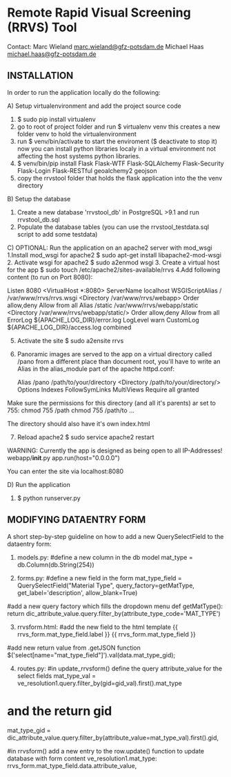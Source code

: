 
Remote Rapid Visual Screening (RRVS) Tool
=========================================

Contact: Marc Wieland marc.wieland@gfz-potsdam.de
         Michael Haas michael.haas@gfz-potsdam.de


INSTALLATION
------------

In order to run the application locally do the following:

A) Setup virtualenvironment and add the project source code
1. $ sudo pip install virtualenv
2. go to root of project folder and run $ virtualenv venv
   this creates a new folder venv to hold the virtualenvironment
3. run $ venv/bin/activate to start the enviroment ($ deactivate to stop it)
   now you can install python libraries localy in a virtual environment 
   not affecting the host systems python libraries.
4. $ venv/bin/pip install Flask Flask-WTF Flask-SQLAlchemy Flask-Security Flask-Login Flask-RESTful geoalchemy2 geojson
5. copy the rrvstool folder that holds the flask application into the the venv directory

B) Setup the database
1. Create a new database 'rrvstool_db' in PostgreSQL >9.1
   and run rrvstool_db.sql
2. Populate the database tables (you can use the rrvstool_testdata.sql script to add some testdata)

C) OPTIONAL: Run the application on an apache2 server with mod_wsgi
1.Install mod_wsgi for apache2
  $ sudo apt-get install libapache2-mod-wsgi
2. Activate wsgi for apache2
  $ sudo a2enmod wsgi
3. Create a virtual host for the app
  $ sudo touch /etc/apache2/sites-available/rrvs
4.Add following content (to run on Port 8080):

Listen 8080
<VirtualHost *:8080>
        ServerName localhost
        WSGIScriptAlias / /var/www/rrvs/rrvs.wsgi
        <Directory /var/www/rrvs/webapp>
            Order allow,deny
            Allow from all
        </Directory>
        Alias /static /var/www/rrvs/webapp/static
        <Directory /var/www/rrvs/webapp/static/>
            Order allow,deny
            Allow from all
        </Directory>
        ErrorLog ${APACHE_LOG_DIR}/error.log
        LogLevel warn
        CustomLog ${APACHE_LOG_DIR}/access.log combined
</VirtualHost>

5. Activate the site
  $ sudo a2ensite rrvs

6. Panoramic images are served to the app on a virtual directory called /pano from a different place than document root, you'll have to write an Alias in the alias_module part of the apache httpd.conf:

    Alias /pano /path/to/your/directory
    <Directory /path/to/your/directory/>
        Options Indexes FollowSymLinks MultiViews
        Require all granted
    </Directory>

Make sure the permissions for this directory (and all it's parents) ar set to 755:
chmod 755 /path
chmod 755 /path/to 
...

The directory should also have it's own index.html

7. Reload apache2
$ sudo service apache2 restart

WARNING: Currently the app is designed as being open to all IP-Addresses!
webapp/__init__.py app.run(host="0.0.0.0")

You can enter the site via localhost:8080

D) Run the application
1. $ python runserver.py


MODIFYING DATAENTRY FORM
------------------------

A short step-by-step guideline on how to add a new QuerySelectField to the dataentry form:

1. models.py: 
#define a new column in the db model
mat_type = db.Column(db.String(254))

2. forms.py: 
#define a new field in the form
mat_type_field = QuerySelectField("Material Type", query_factory=getMatType, get_label='description', allow_blank=True)
			 
#add a new query factory which fills the dropdown menu
def getMatType(): 
	return dic_attribute_value.query.filter_by(attribute_type_code='MAT_TYPE') 

3. rrvsform.html: 
#add the new field to the html template
{{ rrvs_form.mat_type_field.label }}
{{ rrvs_form.mat_type_field }}
			 
#add new return value from .getJSON function
$('select[name="mat_type_field"]').val(data.mat_type_gid);

4. routes.py:
#in update_rrvsform() define the query attribute_value for the select fields
mat_type_val = ve_resolution1.query.filter_by(gid=gid_val).first().mat_type

# and the return gid
mat_type_gid = dic_attribute_value.query.filter_by(attribute_value=mat_type_val).first().gid,

#in rrvsform() add a new entry to the row.update() function to update database with form content
ve_resolution1.mat_type: rrvs_form.mat_type_field.data.attribute_value,
